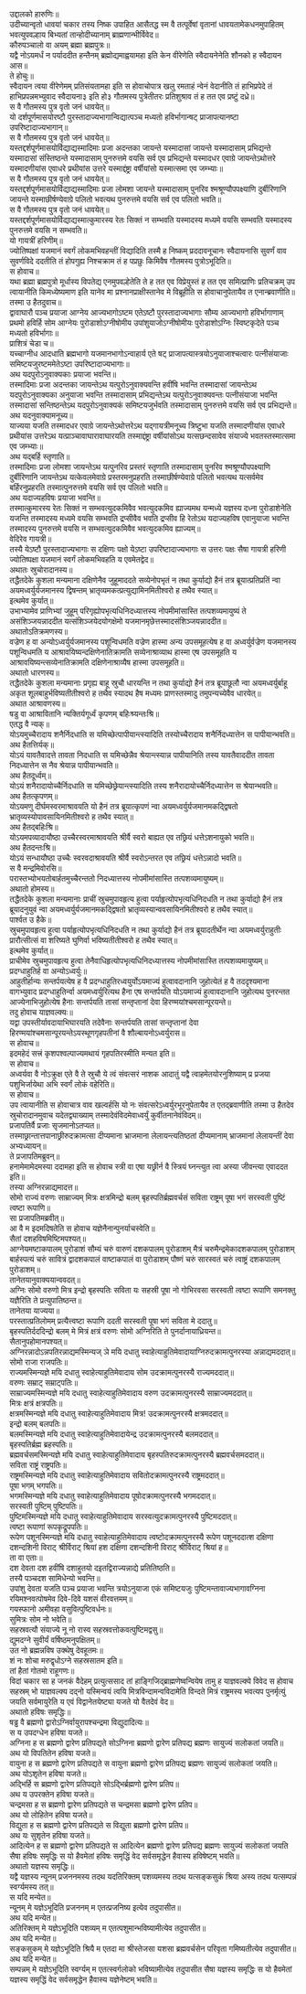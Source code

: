 
उद्दालको हारुणिः॥  
उदीच्यान्वृतो धावयां चकार तस्य निष्क उपाहित आसैतद्ध स्म वै तत्पूर्वेषां वृतानां धावयतामेकधनमुपाहितम् भवत्युपवल्हाय बिभ्यतां तान्होदीच्यानाम् ब्राह्मणान्भीर्विवेद॥  
कौरुपञ्चालो वा अयम् ब्रह्मा ब्रह्मपुत्रः॥  
यद्वै नोऽयमर्धं न पर्याददीत हन्तैनम् ब्रह्मोद्यमाह्वयामहा इति केन वीरेणेति स्वैदायनेनेति शौनको ह स्वैदायन आस॥  
ते होचुः॥  
स्वैदायन त्वया वीरेणेमम् प्रतिसंयतामहा इति स होवाचोपात्र खलु रमताहं न्वेनं वेदानीति तं हाभिप्रपेदे तं हाभिप्रपन्नमभ्युवाद स्वैदायना३ इति हो३ गौतमस्य पुत्रेतीतरः प्रतिशुश्राव तं ह तत एव प्रष्टुं दध्रे॥  
स वै गौतमस्य पुत्र वृतो जनं धावयेत्॥  
यो दर्शपूर्णमासयोरष्टौ पुरस्तादाज्यभागान्विद्यात्पञ्च मध्यतो हविर्भागान्षट् प्राजापत्यानष्टा उपरिष्टादाज्यभागान्॥  
स वै गौतमस्य पुत्र वृतो जनं धावयेत्॥  
यस्तद्दर्शपूर्णमासयोर्विद्याद्यस्मादिमाः प्रजा अदन्तका जायन्ते यस्मादासां जायन्ते यस्मादासाम् प्रभिद्यन्ते यस्मादासां संस्तिष्ठन्ते यस्मादासाम् पुनरुत्तमे वयसि सर्व एव प्रभिद्यन्ते यस्मादधर एवाग्रे जायन्तेऽथोत्तरे यस्मादणीयांस एवाधरे प्रथीयांस उत्तरे यस्माद्दंष्ट्रा वर्षीयांसो यस्मात्समा एव जम्भ्याः॥  
स वै गौतमस्य पुत्र वृतो जनं धावयेत्॥  
यस्तद्दर्शपूर्णमासयोर्विद्याद्यस्मादिमाः प्रजा लोमशा जायन्ते यस्मादासाम् पुनरिव श्मश्रूण्यौपपक्ष्याणि दुर्बीरिणानि जायन्ते यस्माछीर्षण्येवाग्रे पलितो भवत्यथ पुनरुत्तमे वयसि सर्व एव पलितो भवति॥  
स वै गौतमस्य पुत्र वृतो जनं धावयेत्॥  
यस्तद्दर्शपूर्णमासयोर्विद्याद्यस्मात्कुमारस्य रेतः सिक्तं न सम्भवति यस्मादस्य मध्यमे वयसि सम्भवति यस्मादस्य पुनरुत्तमे वयसि न सम्भवति॥  
यो गायत्रीं हरिणीम्॥  
ज्योतिष्पक्षां यजमानं स्वर्गं लोकमभिवहन्तीं विद्यादिति तस्मै ह निष्कम् प्रददावनूचानः स्वैदायनासि सुवर्णं वाव सुवर्णविदे ददतीति तं होपगुह्य निश्चक्राम तं ह पप्रछुः किमिवैष गौतमस्य पुत्रोऽभूदिति॥  
स होवाच॥  
यथा ब्रह्मा ब्रह्मपुत्रो मूर्धास्य विपतेद्य एनमुपवल्हेतेति ते ह तत एव विप्रेयुस्तं ह तत एव समित्प्राणिः प्रतिचक्रम् उप त्वायानीति किमध्येष्यमाण इति यानेव मा प्रश्नानप्राक्षीस्तानेव मे विब्रूहीति स होवाचानुपेतायैव त एनान्ब्रवाणीति॥  
तस्मा उ हैतदुवाच॥  
द्वावाघारौ पञ्च प्रयाजा आग्नेय आज्यभागोऽष्टम एतेऽष्टौ पुरस्तादाज्यभागाः सौम्य आज्यभागो हविर्भागाणाम् प्रथमो हविर्हि सोम आग्नेयः पुरोडाशोऽग्नीषोमीय उपांशुयाजोऽग्नीषोमीयः पुरोडाशोऽग्निः स्विष्टकृदेते पञ्च मध्यतो हविर्भागाः॥  
प्राशित्रं चेडा च॥  
यच्चाग्नीध आदधाति ब्रह्मभागो यजमानभागोऽन्वाहार्य एते षट् प्राजापत्यास्त्रयोऽनुयाजाश्चत्वारः पत्नीसंयाजाः समिष्टयजुरष्टममेतेऽष्टा उपरिष्टादाज्यभागाः॥  
अथ यदपुरोऽनुवाक्यकाः प्रयाजा भवन्ति॥  
तस्मादिमाः प्रजा अदन्तका जायन्तेऽथ यत्पुरोऽनुवाक्यवन्ति हवींषि भवन्ति तस्मादासां जायन्तेऽथ यदपुरोऽनुवाक्यका अनुयाजा भवन्ति तस्मादासाम् प्रभिद्यन्तेऽथ यत्पुरोऽनुवाक्यवन्तः पत्नीसंयाजा भवन्ति तस्मादासां सन्तिष्ठन्तेऽथ यदपुरोऽनुवाक्यकं समिष्टयजुर्भवति तस्मादासाम् पुनरुत्तमे वयसि सर्व एव प्रभिद्यन्ते॥  
अथ यदनुवाक्यामनूच्य॥  
याज्यया यजति तस्मादधर एवाग्रे जायन्तेऽथोत्तरेऽथ यद्गायत्रीमनूच्य त्रिष्टुभा यजति तस्मादणीयांस एवाधरे प्रथीयांस उत्तरेऽथ यत्प्राञ्चावाघारावाघारयति तस्माद्दंष्ट्रा वर्षीयांसोऽथ यत्सछन्दसावेव संयाज्ये भवतस्तस्मात्समा एव जम्भ्याः॥  
अथ यद्बर्हि स्तृणाति॥  
तस्मादिमाः प्रजा लोमशा जायन्तेऽथ यत्पुनरिव प्रस्तरं स्तृणाति तस्मादासाम् पुनरिव श्मश्रूण्यौपपक्ष्याणि दुर्बीरिणानि जायन्तेऽथ यत्केवलमेवाग्रे प्रस्तरमनुप्रहरति तस्माछीर्षण्येवाग्रे पलितो भवत्यथ यत्सर्वमेव बर्हिरनुप्रहरति तस्मात्पुनरुत्तमे वयसि सर्व एव पलितो भवति॥  
अथ यदाज्यहविषः प्रयाजा भवन्ति॥  
तस्मात्कुमारस्य रेतः सिक्तं न सम्भवत्युदकमिवैव भवत्युदकमिव ह्याज्यमथ यन्मध्ये यज्ञस्य दध्ना पुरोडाशेनेति यजन्ति तस्मादस्य मध्यमे वयसि सम्भवति द्रप्सीवैव भवति द्रप्सीव हि रेतोऽथ यदाज्यहविष एवानुयाजा भवन्ति तस्मादस्य पुनरुत्तमे वयसि न सम्भवत्युदकमिवैव भवत्युदकमिव ह्याज्यम्॥  
वेदिरेव गायत्री॥  
तस्यै येऽष्टौ पुरस्तादाज्यभागाः स दक्षिणः पक्षो येऽष्टा उपरिष्टादाज्यभागाः स उत्तरः पक्षः सैषा गायत्री हरिणी ज्योतिष्पक्षा यजमानं स्वर्गं लोकमभिवहति य एवमेतद्वेद॥  
अथातः स्रुचोरादानस्य॥  
तद्धैतदेके कुशला मन्यमाना दक्षिणेनैव जुहूमाददते सव्येनोपभृतं न तथा कुर्याद्यो हैनं तत्र ब्रूयात्प्रतिप्रतिं न्वा अयमध्वर्युर्यजमानस्य द्विषन्तम् भ्रातृव्यमकत्प्रत्युद्यामिनमितीश्वरो ह तथैव स्यात्॥  
इत्थमेव कुर्यात्॥  
उभाभ्यामेव प्राणिभ्यां जुहूम् परिगृह्योपभृत्यधिनिदध्यात्तस्य नोपमीमांसास्ति तत्पशव्यमायुष्यं ते असंशिञ्जयन्नाददीत यत्संशिञ्जयेदयोगक्षेमो यजमानमृछेत्तस्मादसंशिञ्जयन्नाददीत॥  
अथातोऽतिक्रमणस्य॥  
वज्रेण ह वा अन्योऽध्वर्युर्यजमानस्य पशून्विधमति वज्रेण हास्मा अन्य उपसमूहत्येष ह वा अध्वर्युर्वज्रेण यजमानस्य पशून्विधमति य आश्रावयिष्यन्दक्षिणेनातिक्रामति सव्येनाश्राव्याथ हास्मा एष उपसमूहति य आश्रावयिष्यन्त्सव्येनातिक्रामति दक्षिणेनाश्राव्यैष हास्मा उपसमूहति॥  
अथातो धारणस्य॥  
तद्धैतदेके कुशला मन्यमानाः प्रगृह्य बाहू स्रुचौ धारयन्ति न तथा कुर्याद्यो हैनं तत्र ब्रूयाछूलौ न्वा अयमध्वर्युर्बाहू अकृत शूलबाहुर्भविष्यतीतीश्वरो ह तथैव स्यादथ हैष मध्यमः प्राणस्तस्मादु तमुपन्यच्येवैव धारयेत्॥  
अथात आश्रावणस्य॥  
षडु वा आश्रावितानि न्यक्तिर्यगूर्ध्वं कृपणम् बहिःश्र्यन्तःश्रि॥  
एतद्ध वै न्यक्॥  
योऽयमुच्चैरादाय शनैर्निदधाति स यमिच्छेत्पापीयान्त्स्यादिति तस्योच्चैरादाय शनैर्निदध्यात्तेन स पापीयान्भवति॥  
अथ हैतत्तिर्यक्॥  
योऽयं यावतैवादत्ते तावता निदधाति स यमिच्छेन्नैव श्रेयान्त्स्यान्न पापीयानिति तस्य यावतैवाददीत तावता निदध्यात्तेन स नैव श्रेयान्न पापीयान्भवति॥  
अथ हैतदूर्ध्वम्॥  
योऽयं शनैरादायोच्चैर्निदधाति स यमिच्छेछ्रेयान्त्स्यादिति तस्य शनैरादायोच्चैर्निदध्यात्तेन स श्रेयान्भवति॥  
अथ हैतत्कृपणम्॥  
योऽयमणु दीर्घमस्वरमाश्रावयति यो हैनं तत्र ब्रूयात्कृपणं न्वा अयमध्वर्युर्यजमानमकद्द्विषतो भ्रातृव्यस्योपावसायिनमितीश्वरो ह तथैव स्यात्॥  
अथ हैतद्बहिःश्रि॥  
योऽयमपव्यादायौष्ठा उच्चैरस्वरमाश्रावयति श्रीर्वै स्वरो बाह्यत एव तछ्रियं धत्तेऽशनायुको भवति॥  
अथ हैतदन्तःश्रि॥  
योऽयं सन्धायौष्ठा उच्चैः स्वरवदाश्रावयति श्रीर्वै स्वरोऽन्तरत एव तछ्रियं धत्तेऽन्नादो भवति॥  
स वै मन्द्रमिवोरसि॥  
परास्तभ्योभयतोबार्हतमुच्चैरन्ततो निदध्यात्तस्य नोपमीमांसास्ति तत्पशव्यमायुष्यम्॥  
अथातो होमस्य॥  
तद्धैतदेके कुशला मन्यमानाः प्राचीं स्रुचमुपावहृत्य हुत्वा पर्याहृत्योपभृत्यधिनिदधति न तथा कुर्याद्यो हैनं तत्र ब्रूयादनुयुवं न्वा अयमध्वर्युर्यजमानमकद्द्विषतो भ्रातृव्यस्यान्ववसायिनमितीश्वरो ह तथैव स्यात्॥  
पार्श्वत उ हैके॥  
स्रुचमुपावहृत्य हुत्वा पर्याहृत्योपभृत्यधिनिदधति न तथा कुर्याद्यो हैनं तत्र ब्रूयादतीर्थेन न्वा अयमध्वर्युराहुतीः प्रारौत्सीत्सं वा शरिष्यते घुणिर्वा भविष्यतीतीश्वरो ह तथैव स्यात्॥  
इत्थमेव कुर्यात्॥  
प्राचीमेव स्रुचमुपावहृत्य हुत्वा तेनैवाधिहृत्योपभृत्यधिनिदध्यात्तस्य नोपमीमांसास्ति तत्पशव्यमायुष्यम्॥  
प्रदग्धाहुतिर्ह वा अन्योऽध्वर्युः॥  
आहुतीर्हान्यः सन्तर्पयत्येष ह वै प्रदग्धाहुतिरध्वयुर्योऽयमाज्यं हुत्वावदानानि जुहोत्येतं ह वै तददृश्यमाना वागभ्युवाद प्रदग्धाहुतिर्न्वा अयमध्वर्युरित्यथ हैना एष सन्तर्पयति योऽयमाज्यं हुत्वावदानानि जुहोत्यथ पुनरन्तत आज्येनाभिजुहोत्येष हैनाः सन्तर्पयति तासां सन्तृप्तानां देवा हिरण्मयांश्चमसान्पूरयन्ते॥  
तदु होवाच याज्ञवल्क्यः॥  
यद्वा उपस्तीर्यावदायाभिघारयति तदेवैनाः सन्तर्पयति तासां सन्तृप्तानां देवा हिरण्मयांश्चमसान्पूरयन्तेऽयस्थूणगृहपतीनां वै शौल्बायनोऽध्वर्युरास॥  
स होवाच॥  
इदमहेदं सत्त्रं कृशपश्वल्पाज्यमथायं गृहपतिरस्मीति मन्यत इति॥  
स होवाच॥  
अध्वर्यवा वै नोऽक्रुक्ष एते वै ते स्रुचौ ये त्वं संवत्सरं नाशक आदातुं यद्वै त्वाहमेतयोरनुशिष्याम् प्र प्रजया पशुभिर्जायेथा अभि स्वर्गं लोकं वहेरिति॥  
स होवाच॥  
उप त्वायानीति स होवाचात्र वाव खल्वर्हसि यो नः संवत्सरेऽध्वर्युरभूरनुपेतायैव त एतद्ब्रवाणीति तस्मा उ हैतदेव स्रुचोरादानमुवाच यदेतद्व्याख्याम् तस्मादेवंविदमेवाध्वर्युं कुर्वीतनानेवंविदम्॥  
प्रजापतिर्वै प्रजाः सृजमानोऽतप्यत॥  
तस्माछ्रान्तात्तपानाछ्रीरुदक्रामत्सा दीप्यमाना भ्राजमाना लेलायन्त्यतिष्ठतां दीप्यमानाम् भ्राजमानां लेलायन्तीं देवा अभ्यध्यायन्॥  
ते प्रजापतिमब्रुवन्॥  
हनामेमामेदमस्या ददामहा इति स होवाच स्त्री वा एषा यछ्रीर्न वै स्त्रियं घ्नन्त्युत त्वा अस्या जीवन्त्या एवाददत इति॥  
तस्या अग्निरन्नाद्यमादत्त॥  
सोमो राज्यं वरुणः साम्राज्यम् मित्रः क्षत्रमिन्द्रो बलम् बृहस्पतिर्ब्रह्मवर्चसं सविता राष्ट्रम् पूषा भगं सरस्वती पुष्टिं त्वष्टा रूपाणि॥  
सा प्रजापतिमब्रवीत्॥  
आ वै म इदमदिषतेति स होवाच यज्ञेनैनान्पुनर्याचस्वेति॥  
सैतां दशहविषमिष्टिमपश्यत्॥  
आग्नेयमष्टाकपालम् पुरोडाशं सौम्यं चरुं वारुणं दशकपालम् पुरोडाशम् मैत्रं चरुमैन्द्रमेकादशकपालम् पुरोडाशम् बार्हस्पत्यं चरुं सावित्रं द्वादशकपालं वाष्टाकपालं वा पुरोडाशम् पौष्णं चरुं सारस्वतं चरुं त्वाष्ट्रं दशकपालम् पुरोडाशम्॥  
तानेतयानुवाक्ययान्ववदत्॥  
अग्निः सोमो वरुणो मित्र इन्द्रो बृहस्पतिः सविता यः सहस्री पूषा नो गोभिरवसा सरस्वती त्वष्टा रूपाणि समनक्तु यज्ञैरिति ते प्रत्युपातिष्ठन्त॥  
तानेतया याज्यया॥  
परस्तात्प्रतिलोमम् प्रत्यैत्त्वष्टा रूपाणि ददती सरस्वती पूषा भगं सविता मे ददातु॥  
बृहस्पतिर्दददिन्द्रो बलम् मे मित्रं क्षत्रं वरुणः सोमो अग्निरिति ते पुनर्दानायाध्रियन्त॥  
सैतानुपहोमानपश्यत्॥  
अग्निरन्नादोऽन्नपतिरन्नाद्यमस्मिन्यज् ञे मयि दधातु स्वाहेत्याहुतिमेवादायाग्निरुदक्रामत्पुनरस्या अन्नाद्यमददात्॥  
सोमो राजा राजपतिः॥  
राज्यमस्मिन्यज्ञे मयि दधातु स्वाहेत्याहुतिमेवादाय सोम उदक्रामत्पुनरस्यै राज्यमददात्॥  
वरुणः सम्राट् सम्राट्पतिः॥  
साम्राज्यमस्मिन्यज्ञे मयि दधातु स्वाहेत्याहुतिमेवादाय वरुण उदक्रामत्पुनरस्यै साम्राज्यमददात्॥  
मित्रः क्षत्रं क्षत्रपतिः॥  
क्षत्रमस्मिन्यज्ञे मयि दधातु स्वाहेत्याहुतिमेवादाय मित्र! उदक्रामत्पुनरस्यै क्षत्रमददात्॥  
इन्द्रो बलम् बलपतिः॥  
बलमस्मिन्यज्ञे मयि दधातु स्वाहेत्याहुतिमेवादायेन्द्र उदक्रामत्पुनरस्यै बलमददात्॥  
बृहस्पतिर्ब्रह्म ब्रहस्पतिः॥  
ब्रह्मवर्चसमस्मिन्यज्ञे मयि दधातु स्वाहेत्याहुतिमेवादाय बृहस्पतिरुदक्रामत्पुनरस्यै ब्रह्मवर्चसमददात्॥  
सविता राष्ट्रं राष्ट्रपतिः॥  
राष्ट्रमस्मिन्यज्ञे मयि दधातु स्वाहेत्याहुतिमेवादाय सवितोदक्रामत्पुनरस्यै राष्ट्रमददात्॥  
पूषा भगम् भगपतिः॥  
भगमस्मिन्यज्ञे मयि दधातु स्वाहेत्याहुतिमेवादाय पूषोदक्रामत्पुनरस्यै भगमददात्॥  
सरस्वती पुष्टिम् पुष्टिपतिः॥  
पुष्टिमस्मिन्यज्ञे मयि दधातु स्वाहेत्याहुतिमेवादाय सरस्वत्युदक्रामत्पुनरस्यै पुष्टिमददात्॥  
त्वष्टा रूपाणां रूपकृद्रूपपतिः॥  
रूपेण पशूनस्मिन्यज्ञे मयि दधातु स्वाहेत्याहुतिमेवादाय त्वष्टोदक्रामत्पुनरस्यै रूपेण पशूनददात्श दक्षिणा दशन्दशिनी विराट् श्रीर्विराट् श्रियां हश दक्षिणा दशन्दशिनी विराट् श्रीर्विराट् श्रियां ह॥  
ता वा एताः॥  
दश देवता दश हवींषि दशाहुतयो दइतद्विराज्यन्नाद्ये प्रतितिष्ठति॥  
तस्यै पञ्चदश सामिधेन्यो भवन्ति॥  
उपांशु देवता यजति पञ्च प्रयाजा भवन्ति त्रयोऽनुयाजा एकं समिष्टयजुः पुष्टिमन्तावाज्यभागावग्निना रयिमश्नवत्पोषमेव दिवे-दिवे यशसं वीरवत्तमम्॥  
गयस्फानो अमीवहा वसुवित्पुष्टिवर्धनः॥  
सुमित्रः सोम नो भवेति॥  
सहस्रवत्यौ संयाज्ये नू नो रास्व सहस्रवत्तोकवत्पुष्टिमद्वसु॥  
द्युमदग्ने सुवीर्यं वर्षिष्ठमनुपक्षितम्॥  
उत नो ब्रह्मन्नविष उक्थेषु देवहूतमः॥  
शं नः शोचा मरुद्वृधोऽग्ने सहस्रसातम इति॥  
तां हैतां गोतमो राहूगणः॥  
विदां चकार सा ह जनकं वैदेहम् प्रत्युत्ससाद तां हाङ्गिजिद्ब्राह्मणेष्वन्वियेष तामु ह याज्ञवल्क्ये विवेद स होवाच सहस्रम् भो याज्ञवल्क्य दद्नो यस्मिन्वयं त्वयि मित्रविन्दामन्वविदामेति विन्दते मित्रं राष्ट्रमस्य भवत्यप पुनर्मृत्युं जयति सर्वमायुरेति य एवं विद्वानेतयेष्ट्या यजते यो वैतदेवं वेद॥  
अथातो हविषः समृद्धिः॥  
षड्ढ वै ब्रह्मणो द्वारोऽग्निर्वायुरापश्चन्द्रमा विद्युदादित्यः॥  
स य उपदग्धेन हविषा यजते॥  
अग्निना ह स ब्रह्मणो द्वारेण प्रतिपद्यते सोऽग्निना ब्रह्मणो द्वारेण प्रतिपद्य ब्रह्मणः सायुज्यं सलोकतां जयति॥  
अथ यो विपतितेन हविषा यजते॥  
वायुना ह स ब्रह्मणो द्वारेण प्रतिपद्यते स वायुना ब्रह्मणो द्वारेण प्रतिपद्य ब्रह्मणः सायुज्यं सलोकतां जयति॥  
अथ योऽशृतेन हविषा यजते॥  
अद्भिर्हि स ब्रह्मणो द्वारेण प्रतिपद्यते सोऽद्भिर्ब्रह्मणो द्वारेण प्रतिप॥  
अथ य उपरक्तेन हविषा यजते॥  
चन्द्रमसा ह स ब्रह्मणो द्वारेण प्रतिपद्यते स चन्द्रमसा ब्रह्मणो द्वारेण प्रतिप॥  
अथ यो लोहितेन हविषा यजते॥  
विद्युता ह स ब्रह्मणो द्वारेण प्रतिपद्यते स विद्युता ब्रह्मणो द्वारेण प्रतिप॥  
अथ यः सुशृतेन हविषा यजते॥  
आदित्येन ह स ब्रह्मणो द्वारेण प्रतिपद्यते स आदित्येन ब्रह्मणो द्वारेण प्रतिपद्य ब्रह्मणः सायुज्यं सलोकतां जयति सैषा हविषः समृद्धिः स यो हैवमेतां हविषः समृद्धिं वेद सर्वसमृद्धेन हैवास्य हविषेष्टम् भवति॥  
अथातो यज्ञस्य समृद्धिः॥  
यद्वै यज्ञस्य न्यूनम् प्रजननमस्य तदथ यदतिरिक्तम् पशव्यमस्य तदथ यत्सङ्कसुकं श्रिया अस्य तदथ यत्सम्पन्नं स्वर्ग्यमस्य तत्॥  
स यदि मन्येत॥  
न्यूनम् मे यज्ञेऽभूदिति प्रजननम् म एतत्प्रजनिष्य इत्येव तदुपासीत॥  
अथ यदि मन्येत॥  
अतिरिक्तम् मे यज्ञेऽभूदिति पशव्यम् म एतत्पशुमान्भविष्यामीत्येव तदुपासीत॥  
अथ यदि मन्येत॥  
सङ्कसुकम् मे यज्ञेऽभूदिति श्रियै म एतदा मा श्रीस्तेजसा यशसा ब्रह्मवर्चसेन परिवृता गमिष्यतीत्येव तदुपासीत॥  
अथ यदि मन्येत॥  
सम्पन्नम् मे यज्ञेऽभूदिति स्वर्ग्यम् म एतत्स्वर्गलोको भविष्यामीत्येव तदुपासीत सैषा यज्ञस्य समृद्धिः स यो हैवमेतां यज्ञस्य समृद्धिं वेद सर्वसमृद्धेन हैवास्य यज्ञेनेष्टम् भवति॥  
